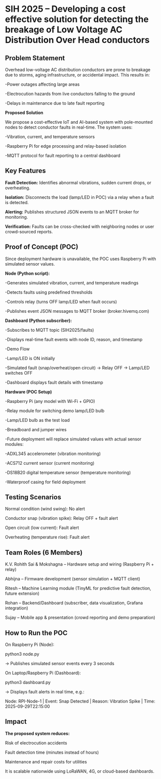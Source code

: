 **SIH 2025 – Developing a cost effective solution for detecting the breakage of Low Voltage AC Distribution Over Head conductors**
==========================================================================================================================================

**Problem Statement**
------------------------------------------------------------------------------------------------------------------------------------------
Overhead low-voltage AC distribution conductors are prone to breakage due to storms, aging infrastructure, or accidental impact. This results in:

-Power outages affecting large areas

-Electrocution hazards from live conductors falling to the ground

-Delays in maintenance due to late fault reporting

**Proposed Solution**

We propose a cost-effective IoT and AI-based system with pole-mounted nodes to detect conductor faults in real-time. The system uses:

-Vibration, current, and temperature sensors

-Raspberry Pi for edge processing and relay-based isolation

-MQTT protocol for fault reporting to a central dashboard

**Key Features**
------------------------------------------------------------------------------------------------------------------------------------------

**Fault Detection:** Identifies abnormal vibrations, sudden current drops, or overheating.

**Isolation:** Disconnects the load (lamp/LED in POC) via a relay when a fault is detected.

**Alerting:** Publishes structured JSON events to an MQTT broker for monitoring.

**Verification:** Faults can be cross-checked with neighboring nodes or user crowd-sourced reports.

**Proof of Concept (POC)**
------------------------------------------------------------------------------------------------------------------------------------------
Since deployment hardware is unavailable, the POC uses Raspberry Pi with simulated sensor values.

**Node (Python script):**

-Generates simulated vibration, current, and temperature readings

-Detects faults using predefined thresholds

-Controls relay (turns OFF lamp/LED when fault occurs)

-Publishes event JSON messages to MQTT broker (broker.hivemq.com)

**Dashboard (Python subscriber):**

-Subscribes to MQTT topic (SIH2025/faults)

-Displays real-time fault events with node ID, reason, and timestamp

-Demo Flow

-Lamp/LED is ON initially

-Simulated fault (snap/overheat/open circuit) → Relay OFF → Lamp/LED switches OFF

-Dashboard displays fault details with timestamp

**Hardware (POC Setup)**

-Raspberry Pi (any model with Wi-Fi + GPIO)

-Relay module for switching demo lamp/LED bulb

-Lamp/LED bulb as the test load

-Breadboard and jumper wires

-Future deployment will replace simulated values with actual sensor modules:

-ADXL345 accelerometer (vibration monitoring)

-ACS712 current sensor (current monitoring)

-DS18B20 digital temperature sensor (temperature monitoring)

-Waterproof casing for field deployment

**Testing Scenarios**
------------------------------------------------------------------------------------------------------------------------------------------

Normal condition (wind swing): No alert

Conductor snap (vibration spike): Relay OFF + fault alert

Open circuit (low current): Fault alert

Overheating (temperature rise): Fault alert

**Team Roles (6 Members)**
------------------------------------------------------------------------------------------------------------------------------------------

K.V. Rohith Sai & Mokshagna – Hardware setup and wiring (Raspberry Pi + relay)

Abhijna – Firmware development (sensor simulation + MQTT client)

Ritesh – Machine Learning module (TinyML for predictive fault detection, future extension)

Rohan – Backend/Dashboard (subscriber, data visualization, Grafana integration)

Sujay – Mobile app & presentation (crowd reporting and demo preparation)

**How to Run the POC**
------------------------------------------------------------------------------------------------------------------------------------------

On Raspberry Pi (Node):

python3 node.py


→ Publishes simulated sensor events every 3 seconds

On Laptop/Raspberry Pi (Dashboard):

python3 dashboard.py


→ Displays fault alerts in real time, e.g.:

Node: RPI-Node-1 | Event: Snap Detected | Reason: Vibration Spike | Time: 2025-09-29T22:15:00

**Impact**
------------------------------------------------------------------------------------------------------------------------------------------

**The proposed system reduces:**

Risk of electrocution accidents

Fault detection time (minutes instead of hours)

Maintenance and repair costs for utilities

It is scalable nationwide using LoRaWAN, 4G, or cloud-based dashboards.
